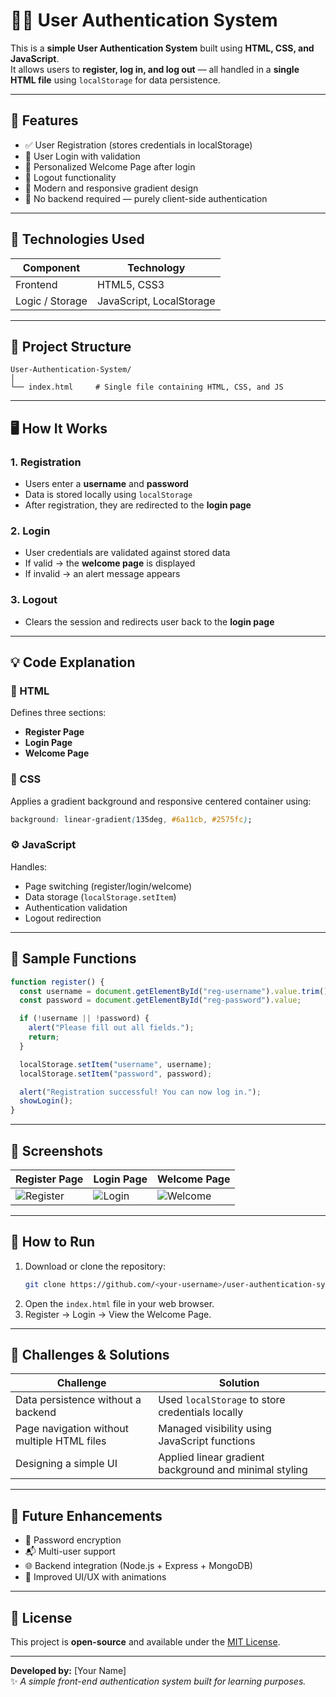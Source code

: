 # 🧑‍💻 User Authentication System

This is a **simple User Authentication System** built using **HTML, CSS, and JavaScript**.  
It allows users to **register, log in, and log out** — all handled in a **single HTML file** using `localStorage` for data persistence.

---

## 🚀 Features

- ✅ User Registration (stores credentials in localStorage)  
- 🔐 User Login with validation  
- 👋 Personalized Welcome Page after login  
- 🚪 Logout functionality  
- 🎨 Modern and responsive gradient design  
- 💾 No backend required — purely client-side authentication  

---

## 🧩 Technologies Used

| Component | Technology |
|------------|-------------|
| Frontend | HTML5, CSS3 |
| Logic / Storage | JavaScript, LocalStorage |

---

## 📂 Project Structure

```
User-Authentication-System/
│
└── index.html     # Single file containing HTML, CSS, and JS
```

---

## 🖥️ How It Works

### 1. Registration
- Users enter a **username** and **password**
- Data is stored locally using `localStorage`
- After registration, they are redirected to the **login page**

### 2. Login
- User credentials are validated against stored data
- If valid → the **welcome page** is displayed
- If invalid → an alert message appears

### 3. Logout
- Clears the session and redirects user back to the **login page**

---

## 💡 Code Explanation

### 📜 HTML
Defines three sections:
- **Register Page**
- **Login Page**
- **Welcome Page**

### 🎨 CSS
Applies a gradient background and responsive centered container using:
```css
background: linear-gradient(135deg, #6a11cb, #2575fc);
```

### ⚙️ JavaScript
Handles:
- Page switching (register/login/welcome)
- Data storage (`localStorage.setItem`)
- Authentication validation
- Logout redirection

---

## 🧠 Sample Functions

```js
function register() {
  const username = document.getElementById("reg-username").value.trim();
  const password = document.getElementById("reg-password").value;

  if (!username || !password) {
    alert("Please fill out all fields.");
    return;
  }

  localStorage.setItem("username", username);
  localStorage.setItem("password", password);

  alert("Registration successful! You can now log in.");
  showLogin();
}
```

---

## 📸 Screenshots

| Register Page | Login Page | Welcome Page |
|----------------|-------------|---------------|
| ![Register](https://via.placeholder.com/300x180?text=Register+Page) | ![Login](https://via.placeholder.com/300x180?text=Login+Page) | ![Welcome](https://via.placeholder.com/300x180?text=Welcome+Page) |

---

## 🧾 How to Run

1. Download or clone the repository:
   ```bash
   git clone https://github.com/<your-username>/user-authentication-system.git
   ```
2. Open the `index.html` file in your web browser.
3. Register → Login → View the Welcome Page.

---

## 🐞 Challenges & Solutions

| Challenge | Solution |
|------------|-----------|
| Data persistence without a backend | Used `localStorage` to store credentials locally |
| Page navigation without multiple HTML files | Managed visibility using JavaScript functions |
| Designing a simple UI | Applied linear gradient background and minimal styling |

---

## 📘 Future Enhancements

- 🔑 Password encryption  
- 📬 Multi-user support  
- 🌐 Backend integration (Node.js + Express + MongoDB)  
- 🧩 Improved UI/UX with animations  

---

## 📜 License

This project is **open-source** and available under the [MIT License](LICENSE).

---

**Developed by:** [Your Name]  
✨ *A simple front-end authentication system built for learning purposes.*
